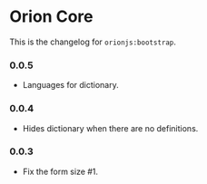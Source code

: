 Orion Core
==========

This is the changelog for ```orionjs:bootstrap```.

### 0.0.5

- Languages for dictionary.

### 0.0.4

- Hides dictionary when there are no definitions.

### 0.0.3

- Fix the form size #1.
